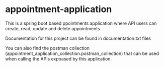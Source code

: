 # appointment-application
This is a spring boot based ppointments application where API users can create, read, update and delete appointments.

Documentation for this project can be found in documentation.txt files

You can also find the postman collection (appointment_application_collection.postman_collection) that can be used when calling the APIs expoased by this application.
